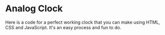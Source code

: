 # Analog Clock
Here is a code for a perfect working clock that you can make using HTML, CSS and JavaScript. It's an easy process and fun to do.
